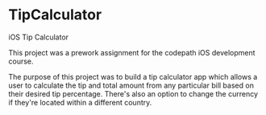 # TipCalculator
iOS Tip Calculator

This project was a prework assignment for the codepath iOS development course.

The purpose of this project was to build a tip calculator app which allows a user to calculate the tip and total amount from any particular bill based on their desired tip percentage. There's also an option to change the currency if they're located within a different country.
